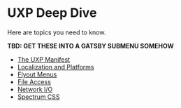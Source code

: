 # UXP Deep Dive

Here are topics you need to know.

**TBD: GET THESE INTO A GATSBY SUBMENU SOMEHOW**

* [The UXP Manifest](manifest.md)
* [Localization and Platforms](localization-and-platforms.md)
* [Flyout Menus](flyout-menus.md)
* [File Access](file-access.md)
* [Network I/O](network-io.md)
* [Spectrum CSS](spectrum-css.md)
